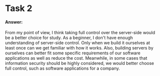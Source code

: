 # Task 2 
#### Answer:
From my point of view, I think taking full control over the server-side would be a better choice for study. As a beginner, I don't have enough understanding of server-side control. Only when we build it ourselves at least once can we get familiar with how it works. Also, building servers by ourselves can better fit some specific requirements of our software applications as well as reduce the cost. Meanwhile, in some cases that information security should be highly considered, we would better choose full control, such as software applications for a company.